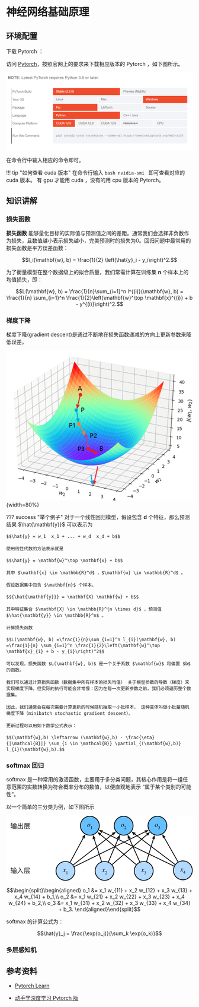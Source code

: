# 神经网络基础原理

## 环境配置

下载 Pytorch ：

访问 [Pytorch](https://pytorch.org/get-started/locally)，按照官网上的要求来下载相应版本的 Pytorch ，如下图所示。

![Pytorch](image/pytorch.png)

在命令行中输入相应的命令即可。

!!! tip "如何查看 cuda 版本"
    在命令行输入
    ```bash
    nvidia-smi
    ```
    即可查看对应的 cuda 版本。
    有 gpu 才能用 cuda ，没有的用 cpu 版本的 Pytorch。

## 知识讲解

### 损失函数

**损失函数** 能够量化目标的实际值与预测值之间的差距。通常我们会选择非负数作为损失，且数值越小表示损失越小，完美预测时的损失为0。回归问题中最常用的损失函数是平方误差函数：

$$l_i(\mathbf{w}, b) = \frac{1}{2} \left(\hat{y}_i - y_i\right)^2.$$

为了衡量模型在整个数据级上的拟合质量，我们常需计算在训练集 $\mathbf{n}$ 个样本上的均值损失，即：

$$L(\mathbf{w}, b) = \frac{1}{n}\sum_{i=1}^n l^{(i)}(\mathbf{w}, b) = \frac{1}{n} \sum_{i=1}^n \frac{1}{2}\left(\mathbf{w}^\top \mathbf{x}^{(i)} + b - y^{(i)}\right)^2.$$

### 梯度下降

梯度下降(gradient descent)是通过不断地在损失函数递减的方向上更新参数来降低误差。

![Gradient descent](image/gardient_descent.png){width=80%}

??? success "举个例子"
    对于一个线性回归模型，假设包含 $\mathbf{d}$ 个特征，那么预测结果 $\hat{\mathbf{y}}$ 可以表示为

    $$\hat{y} = w_1  x_1 + ... + w_d  x_d + b$$

    使用线性代数的方法表示就是

    $$\hat{y} = \mathbf{w}^\top \mathbf{x} + b$$

    其中 $\mathbf{x} \in \mathbb{R}^d$ ，$\mathbf{w} \in \mathbb{R}^d$ 。

    假设数据集中包含 $\mathbf{n}$ 个样本，

    $${\hat{\mathbf{y}}} = \mathbf{X} \mathbf{w} + b$$

    其中特征集合 $\mathbf{X} \in \mathbb{R}^{n \times d}$ ，预测值 $\hat{\mathbf{y}} \in \mathbb{R}^n$ 。

    计算损失函数

    $$L(\mathbf{w}, b) =\frac{1}{n}\sum_{i=1}^n l_{i}(\mathbf{w}, b) =\frac{1}{n} \sum_{i=1}^n \frac{1}{2}\left(\mathbf{w}^\top \mathbf{x}_{i} + b - y_{i}\right)^2$$

    可以发现，损失函数 $L(\mathbf{w}, b)$ 是一个关于系数 $\mathbf{w}$ 和偏置 $b$ 的函数。

    我们可以通过计算损失函数（数据集中所有样本的损失均值） 关于模型参数的导数（梯度）来实现梯度下降。但实际的执行可能会非常慢：因为在每一次更新参数之前，我们必须遍历整个数据集。

    因此，我们通常会在每次需要计算更新的时候随机抽取一小批样本， 这种变体叫做小批量随机梯度下降（minibatch stochastic gradient descent）。

    更新过程可以用如下数学公式表示：

    $$(\mathbf{w},b) \leftarrow (\mathbf{w},b) - \frac{\eta}{|\mathcal{B}|} \sum_{i \in \mathcal{B}} \partial_{(\mathbf{w},b)} l_{i}(\mathbf{w},b).$$

### softmax 回归

softmax 是一种常用的激活函数，主要用于多分类问题，其核心作用是将一组任意范围的实数转换为符合概率分布的数值，以便直观地表示 “属于某个类别的可能性”。

以一个简单的三分类为例，如下图所示

![softmax](image/softmax.svg)

$$\begin{split}\begin{aligned}
o_1 &= x_1 w_{11} + x_2 w_{12} + x_3 w_{13} + x_4 w_{14} + b_1,\\
o_2 &= x_1 w_{21} + x_2 w_{22} + x_3 w_{23} + x_4 w_{24} + b_2,\\
o_3 &= x_1 w_{31} + x_2 w_{32} + x_3 w_{33} + x_4 w_{34} + b_3.
\end{aligned}\end{split}$$

softmax 的计算公式为：

$$\hat{y}_j = \frac{\exp(o_j)}{\sum_k \exp(o_k)}$$





### 多层感知机

## 参考资料

- [Pytorch Learn](https://pytorch.org/get-started/locally/)

- [动手学深度学习 Pytorch 版](https://zh.d2l.ai)
